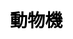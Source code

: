 ---
title: 動物機
layout: fruit_slot/fruit_slot_general
description: 在線免費的動物機遊戲，快來看看你的運氣如何.
js: ["js/game/fruit_slot/animal_slot.js"]
css: ["css/game/fruit_slot/fruit_slot.css"]
---